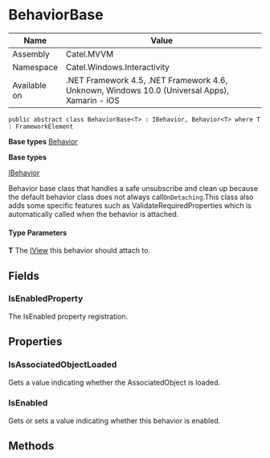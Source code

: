 

# BehaviorBase

Name|Value
---|---
Assembly|Catel.MVVM
Namespace|Catel.Windows.Interactivity
Available on|.NET Framework 4.5, .NET Framework 4.6, Unknown, Windows 10.0 (Universal Apps), Xamarin - iOS

```
public abstract class BehaviorBase<T> : IBehavior, Behavior<T> where T : FrameworkElement 
```

**Base types**
[Behavior]()

**Base types**

[IBehavior](/Catel.MVVM\Catel\Windows\Interactivity\IBehavior.md)


Behavior base class that handles a safe unsubscribe and clean up because the default behavior class does not always call`OnDetaching`.This class also adds some specific features such as ValidateRequiredProperties which is automatically called when the behavior is attached.

#### Type Parameters

**T**
The [IView](#) this behavior should attach to.



## Fields

### IsEnabledProperty

The IsEnabled property registration.



## Properties

### IsAssociatedObjectLoaded

Gets a value indicating whether the AssociatedObject is loaded.



### IsEnabled

Gets or sets a value indicating whether this behavior is enabled.



## Methods

